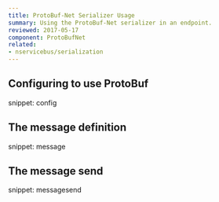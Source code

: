 ```yaml
---
title: ProtoBuf-Net Serializer Usage
summary: Using the ProtoBuf-Net serializer in an endpoint.
reviewed: 2017-05-17
component: ProtoBufNet
related:
- nservicebus/serialization
---
```


## Configuring to use ProtoBuf

snippet: config


## The message definition

snippet: message


## The message send

snippet: messagesend